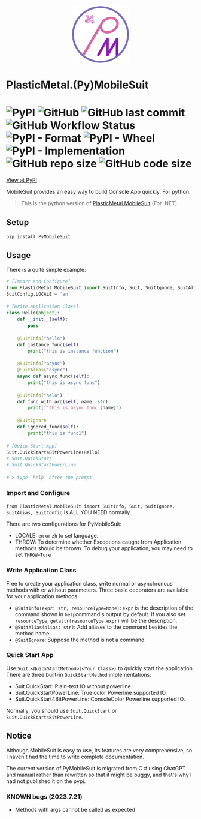 <div  align=center>
    <img src="Plastic-Metal.png" width = 30% height = 30%  />
</div>

# PlasticMetal.(Py)MobileSuit

![PyPI](https://img.shields.io/pypi/v/PyMobileSuit?style=flat-square)
![GitHub](https://img.shields.io/github/license/Plastic-Metal/PyMobileSuit?style=flat-square)
![GitHub last commit](https://img.shields.io/github/last-commit/Plastic-Metal/PyMobileSuit?style=flat-square)
![GitHub Workflow Status](https://img.shields.io/github/workflow/status/Plastic-Metal/PyMobileSuit/deploy?style=flat-square)
![PyPI - Format](https://img.shields.io/pypi/format/PyMobileSuit?style=flat-square)
![PyPI - Wheel](https://img.shields.io/pypi/wheel/PyMobileSuit?style=flat-square)
![PyPI - Implementation](https://img.shields.io/pypi/implementation/PyMobileSuit?style=flat-square)
![GitHub repo size](https://img.shields.io/github/repo-size/Plastic-Metal/PyMobileSuit?style=flat-square)
![GitHub code size](https://img.shields.io/github/languages/code-size/Plastic-Metal/PyMobileSuit?style=flat-square)
=

[View at PyPI](https://pypi.org/project/PyMobileSuit/)

MobileSuit provides an easy way to build Console App quickly. For python.

> This is the python version of [PlasticMetal.MobileSuit](https://github.com/Plastic-Metal/MobileSuit) (For .NET).

## Setup

```shell script
pip install PyMobileSuit
```

## Usage

There is a quite simple example:

```python
# [Import and Configure]
from PlasticMetal.MobileSuit import SuitInfo, Suit, SuitIgnore, SuitAlias, SuitConfig
SuitConfig.LOCALE = 'en'

# [Write Application Class]
class Hello(object):
    def __init__(self):
        pass

    @SuitInfo("hello")
    def instance_func(self):
        print("this is instance function")

    @SuitInfo("async")
    @SuitAlias("async")
    async def async_func(self):
        print("this is async func")

    @SuitInfo("helo")
    def func_with_arg(self, name: str):
        print(f"this is async func {name}")

    @SuitIgnore
    def ignored_func(self):
        print("this is func1")

# [Quick Start App]
Suit.QuickStart4BitPowerLine(Hello)
# Suit.QuickStart
# Suit.QuickStartPowerLine

# > type `help` after the prompt.
```

### Import and Configure

`from PlasticMetal.MobileSuit import SuitInfo, Suit, SuitIgnore, SuitAlias, SuitConfig` is ALL YOU NEED normally.

There are two configurations for PyMobileSuit:

- LOCALE: `en` or `zh` to set language.
- THROW: To determine whether Exceptions caught from Application methods should be thrown. To debug your application, you may need to set `THROW=Ture`

### Write Application Class

Free to create your application class, write normal or asynchronous methods with or without parameters. Three basic decorators are available for your application methods:

- `@SuitInfo(expr: str, resourceType=None)`: `expr` is the description of the command shown in `help`command's output by default. If you also set `resourceType`, `getattr(resourceType,expr)` will be the description.
- `@SuitAlias(alias: str)`: Add aliases to the command besides the method name
- `@SuitIgnore`: Suppose the method is not a command.

### Quick Start App

Use `Suit.<QuickStartMethod>(<Your Class>)` to quickly start the application. There are three built-in `QuickStartMethod` implementations:

- Suit.QuickStart: Plain-text IO without powerline.
- Suit.QuickStartPowerLine: True color Powerline supported IO.
- Suit.QuickStart4BitPowerLine: ConsoleColor Powerline supported IO.

Normally, you should use `Suit.QuickStart` or `Suit.QuickStart4BitPowerLine`.

## Notice

Although MobileSuit is easy to use, its features are very comprehensive, so I haven't had the time to write complete documentation. 

The current version of PyMobileSuit is migrated from C # using ChatGPT and manual rather than rewritten so that it might be buggy, and that's why I had not published it on the pypi.

### KNOWN bugs (2023.7.21)

- Methods with args cannot be called as expected

